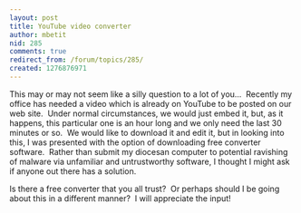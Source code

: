 ```yaml
---
layout: post
title: YouTube video converter
author: mbetit
nid: 285
comments: true
redirect_from: /forum/topics/285/
created: 1276876971
---
```

<p>This may or may not seem like a silly question to a lot of you...&nbsp; Recently my office has needed a video which is already on YouTube to be posted on our web site.&nbsp; Under normal circumstances, we would just embed it, but, as it happens, this particular one is an hour long and we only need the last 30 minutes or so.&nbsp; We would like to download it and edit it, but in looking into this, I was presented with the option of downloading free converter software.&nbsp; Rather than submit my diocesan computer to potential ravishing of malware via unfamiliar and untrustworthy software, I thought I might ask if anyone out there has a solution.</p>
<p>Is there a free converter that you all trust?&nbsp; Or perhaps should I be going about this in a different manner?&nbsp; I will appreciate the input!</p>
